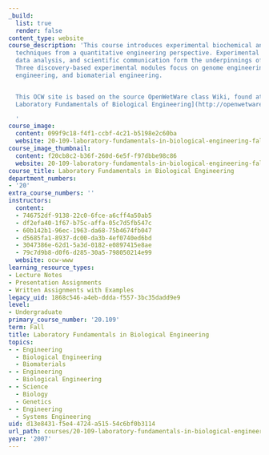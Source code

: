 ```yaml
---
_build:
  list: true
  render: false
content_type: website
course_description: 'This course introduces experimental biochemical and molecular
  techniques from a quantitative engineering perspective. Experimental design, rigorous
  data analysis, and scientific communication form the underpinnings of this subject.
  Three discovery-based experimental modules focus on genome engineering, expression
  engineering, and biomaterial engineering.


  This OCW site is based on the source OpenWetWare class Wiki, found at [20.109(F07):
  Laboratory Fundamentals of Biological Engineering](http://openwetware.org/wiki/20.109%28F07%29).

  '
course_image:
  content: 099f9c18-f4f1-ccbf-4c21-b5198e2c60ba
  website: 20-109-laboratory-fundamentals-in-biological-engineering-fall-2007
course_image_thumbnail:
  content: f20cb8c2-b36f-260d-6e5f-f97dbbe98c86
  website: 20-109-laboratory-fundamentals-in-biological-engineering-fall-2007
course_title: Laboratory Fundamentals in Biological Engineering
department_numbers:
- '20'
extra_course_numbers: ''
instructors:
  content:
  - 746752df-9138-22c0-6fce-a6cff4a50ab5
  - df2efa40-1f67-b75c-affa-05c7d5fb547c
  - 60b142b1-96ec-1963-da68-75b4674fb047
  - d5685fa1-8937-dc00-da3b-4ef0740ed6bd
  - 3047386e-62d1-5a3d-0182-e0897415e8ae
  - 79c7d9b8-d0f6-d285-30a5-798050214e99
  website: ocw-www
learning_resource_types:
- Lecture Notes
- Presentation Assignments
- Written Assignments with Examples
legacy_uid: 1868c546-a4eb-ddda-f557-3bc35dadd9e9
level:
- Undergraduate
primary_course_number: '20.109'
term: Fall
title: Laboratory Fundamentals in Biological Engineering
topics:
- - Engineering
  - Biological Engineering
  - Biomaterials
- - Engineering
  - Biological Engineering
- - Science
  - Biology
  - Genetics
- - Engineering
  - Systems Engineering
uid: d13e8431-f5e4-4724-a515-54c6bf0b3114
url_path: courses/20-109-laboratory-fundamentals-in-biological-engineering-fall-2007
year: '2007'
---
```

